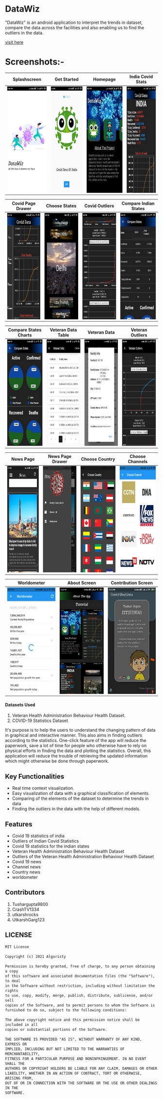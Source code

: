 # DataWiz
"DataWiz" is an android application to interpret the trends in dataset, compare the data across the facilities and also enabling us to find the outliers in the data.

[visit here](https://data-wiz-context-visualizer.herokuapp.com/)

# Screenshots:-
|Splashscreen|Get Started|Homepage|India Covid Stats|
:-------:|:-------:|:-------:|:-----:
<img src="https://github.com/Tushargupta9800/Algoristy/blob/main/screenshots/S1.jpeg" height="350em" />|<img src="https://github.com/Tushargupta9800/Algoristy/blob/main/screenshots/S2.jpeg" height="350em" />|<img src="https://github.com/Tushargupta9800/Algoristy/blob/main/screenshots/S3.jpeg" height="350em" />|<img src="https://github.com/Tushargupta9800/Algoristy/blob/main/screenshots/S4.jpeg" height="350em" />|

|Covid Page Drawer|Choose States|Covid Outliers|Compare Indian States|
:-------:|:-------:|:-------:|:-----:
<img src="https://github.com/Tushargupta9800/Algoristy/blob/main/screenshots/S5.jpeg" height="350em" />|<img src="https://github.com/Tushargupta9800/Algoristy/blob/main/screenshots/S6.jpeg" height="350em" />|<img src="https://github.com/Tushargupta9800/Algoristy/blob/main/screenshots/S7.jpeg" height="350em" />|<img src="https://github.com/Tushargupta9800/Algoristy/blob/main/screenshots/S8.jpeg" height="350em" />|

|Compare States Charts|Veteran Data Table|Veteran Data|Veteran Outliers|
:-------:|:-------:|:-------:|:-----:
<img src="https://github.com/Tushargupta9800/Algoristy/blob/main/screenshots/S9.jpeg" height="350em" />|<img src="https://github.com/Tushargupta9800/Algoristy/blob/main/screenshots/S10.jpeg" height="350em" />|<img src="https://github.com/Tushargupta9800/Algoristy/blob/main/screenshots/S11.jpeg" height="350em" />|<img src="https://github.com/Tushargupta9800/Algoristy/blob/main/screenshots/S12.jpeg" height="350em" />|

|News Page|News Page Drawer|Choose Country|Choose Channels|
:-------:|:-------:|:-------:|:-----:
<img src="https://github.com/Tushargupta9800/Algoristy/blob/main/screenshots/S13.jpeg" height="350em" />|<img src="https://github.com/Tushargupta9800/Algoristy/blob/main/screenshots/S14.jpeg" height="350em" />|<img src="https://github.com/Tushargupta9800/Algoristy/blob/main/screenshots/S15.jpeg" height="350em" />|<img src="https://github.com/Tushargupta9800/Algoristy/blob/main/screenshots/S16.jpeg" height="350em" />|

|Worldometer|About Screen|Contribution Screen|
:-------:|:-------:|:-----:
<img src="https://github.com/Tushargupta9800/Algoristy/blob/main/screenshots/S17.jpeg" height="350em" />| <img src="https://github.com/Tushargupta9800/Algoristy/blob/main/screenshots/S19.jpeg" height="350em" /> | <img src="https://github.com/Tushargupta9800/Algoristy/blob/main/screenshots/S18.jpeg" height="350em" /> |

#### Datasets Used

1. Veteran Health Administration Behaviour Health Dataset. 
2. COVID-19 Statistics Dataset

It's purpose is to help the users to understand the changing pattern of data in graphical and interactive manner. This also aims in finding outliers according to the statistics. One-click feature of the app will reduce the paperwork, save a lot of time for people who otherwise have to rely on physical efforts in finding the data and plotting the statistics. Overall, this application will reduce the trouble of retrieving the updated information which might otherwise be done through paperwork.

## Key Functionalities

* Real time context visualization.
* Easy visualization of data with a graphical classification of elements.
* Comparing of the elements of the dataset to determine the trends in data
* Finding the outliers in the data with the help of different models.

## Features

* Covid 19 statistics of india
* Outliers of Indian Covid Statistics
* Covid 19 statistics for the indian states
* Veteran Health Administration Behaviour Health Dataset
* Outliers of the Veteran Health Administration Behaviour Health Dataset
* Covid 19 news
* Channel news
* Country news
* worldometer

## Contributors

1. Tushargupta9800
2. CrashTV1334
3. utkarshrocks
4. UtkarshGarg123

## LICENSE
```
MIT License

Copyright (c) 2021 Algoristy

Permission is hereby granted, free of charge, to any person obtaining a copy
of this software and associated documentation files (the "Software"), to deal
in the Software without restriction, including without limitation the rights
to use, copy, modify, merge, publish, distribute, sublicense, and/or sell
copies of the Software, and to permit persons to whom the Software is
furnished to do so, subject to the following conditions:

The above copyright notice and this permission notice shall be included in all
copies or substantial portions of the Software.

THE SOFTWARE IS PROVIDED "AS IS", WITHOUT WARRANTY OF ANY KIND, EXPRESS OR
IMPLIED, INCLUDING BUT NOT LIMITED TO THE WARRANTIES OF MERCHANTABILITY,
FITNESS FOR A PARTICULAR PURPOSE AND NONINFRINGEMENT. IN NO EVENT SHALL THE
AUTHORS OR COPYRIGHT HOLDERS BE LIABLE FOR ANY CLAIM, DAMAGES OR OTHER
LIABILITY, WHETHER IN AN ACTION OF CONTRACT, TORT OR OTHERWISE, ARISING FROM,
OUT OF OR IN CONNECTION WITH THE SOFTWARE OR THE USE OR OTHER DEALINGS IN THE
SOFTWARE.
```
